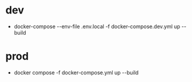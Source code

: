 # dev

* docker-compose --env-file .env.local -f docker-compose.dev.yml  up --build 

# prod

* docker compose -f docker-compose.yml up --build
